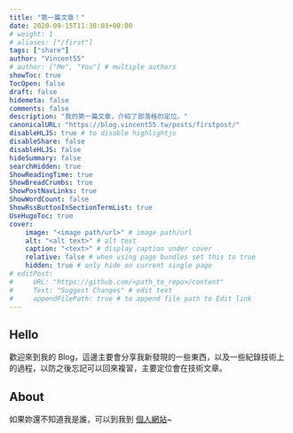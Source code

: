```yaml
---
title: "第一篇文章！"
date: 2020-09-15T11:30:03+00:00
# weight: 1
# aliases: ["/first"]
tags: ["share"]
author: "Vincent55"
# author: ["Me", "You"] # multiple authors
showToc: true
TocOpen: false
draft: false
hidemeta: false
comments: false
description: "我的第一篇文章，介紹了部落格的定位。"
canonicalURL: "https://blog.vincent55.tw/posts/firstpost/"
disableHLJS: true # to disable highlightjs
disableShare: false
disableHLJS: false
hideSummary: false
searchHidden: true
ShowReadingTime: true
ShowBreadCrumbs: true
ShowPostNavLinks: true
ShowWordCount: false
ShowRssButtonInSectionTermList: true
UseHugoToc: true
cover:
    image: "<image path/url>" # image path/url
    alt: "<alt text>" # alt text
    caption: "<text>" # display caption under cover
    relative: false # when using page bundles set this to true
    hidden: true # only hide on current single page
# editPost:
#     URL: "https://github.com/<path_to_repo>/content"
#     Text: "Suggest Changes" # edit text
#     appendFilePath: true # to append file path to Edit link
---
```


## Hello
歡迎來到我的 Blog，這邊主要會分享我新發現的一些東西，以及一些紀錄技術上的過程，以防之後忘記可以回來複習，主要定位會在技術文章。

## About
如果妳還不知道我是誰，可以到我到 [個人網站](https://vincent55.tw)~
